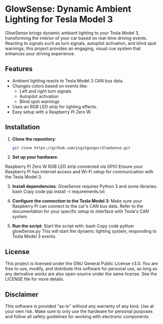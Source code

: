 # GlowSense: Dynamic Ambient Lighting for Tesla Model 3

GlowSense brings dynamic ambient lighting to your Tesla Model 3, transforming the interior of your car based on real-time driving events. Reacting to signals such as turn signals, autopilot activation, and blind spot warnings, this project provides an engaging, visual cue system that enhances your driving experience.

## Features
- Ambient lighting reacts to Tesla Model 3 CAN bus data.
- Changes colors based on events like:
  - Left and right turn signals
  - Autopilot activation
  - Blind spot warnings
- Uses an RGB LED strip for lighting effects.
- Easy setup with a Raspberry Pi Zero W.

## Installation

1. **Clone the repository**:
   ```bash
   git clone https://github.com/yigitgungor/GlowSense.git

2. **Set up your hardware**:

Raspberry Pi Zero W
RGB LED strip connected via GPIO
Ensure your Raspberry Pi has internet access and Wi-Fi setup for communication with the Tesla Model 3.

3. **Install dependencies**:
GlowSense requires Python 3 and some libraries:
bash
Copy code
pip install -r requirements.txt

4. **Configure the connection to the Tesla Model 3**:
Make sure your Raspberry Pi can connect to the car's CAN bus data.
Refer to the documentation for your specific setup to interface with Tesla's CAN system.

5. **Run the script**:
Start the script with:
bash
Copy code
python glowSense.py
This will start the dynamic lighting system, responding to Tesla Model 3 events.

## License
This project is licensed under the GNU General Public License v3.0. You are free to use, modify, and distribute this software for personal use, as long as any derivative works are also open-source under the same license. See the LICENSE file for more details.

## Disclaimer
This software is provided "as-is" without any warranty of any kind. Use at your own risk. Make sure to only use the hardware for personal purposes and follow all safety guidelines for working with electronic components.